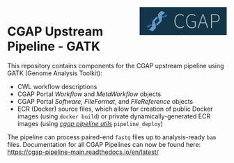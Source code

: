 <img src="https://github.com/dbmi-bgm/cgap-pipeline/blob/master/docs/images/cgap_logo.png" width="200" align="right">

# CGAP Upstream Pipeline - GATK

This repository contains components for the CGAP upstream pipeline using GATK (Genome Analysis Toolkit):

  * CWL workflow descriptions
  * CGAP Portal *Workflow* and *MetaWorkflow* objects
  * CGAP Portal *Software*, *FileFormat*, and *FileReference* objects
  * ECR (Docker) source files, which allow for creation of public Docker images (using `docker build`) or private dynamically-generated ECR images (using [*cgap pipeline utils*](https://github.com/dbmi-bgm/cgap-pipeline-utils/) `pipeline_deploy`)

The pipeline can process paired-end `fastq` files up to analysis-ready `bam` files.
Documentation for all CGAP Pipelines can now be found here:
https://cgap-pipeline-main.readthedocs.io/en/latest/
